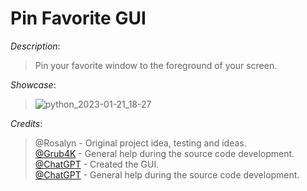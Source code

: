 # Pin Favorite GUI

*Description*:
> Pin your favorite window to the foreground of your screen. 

*Showcase*:

> ![python_2023-01-21_18-27](https://user-images.githubusercontent.com/62464560/213879329-bf29ab0f-92d2-480b-8e08-4d12567c4d7f.png)

*Credits*:
> @Rosalyn - Original project idea, testing and ideas.<br />
> [@Grub4K](https://github.com/Grub4K) - General help during the source code development.<br />
> [@ChatGPT](https://openai.com/blog/chatgpt/) - Created the GUI.<br />
> [@ChatGPT](https://openai.com/blog/chatgpt/) - General help during the source code development.<br />
